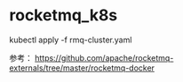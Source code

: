 # rocketmq_k8s
kubectl apply -f rmq-cluster.yaml


参考：
https://github.com/apache/rocketmq-externals/tree/master/rocketmq-docker
